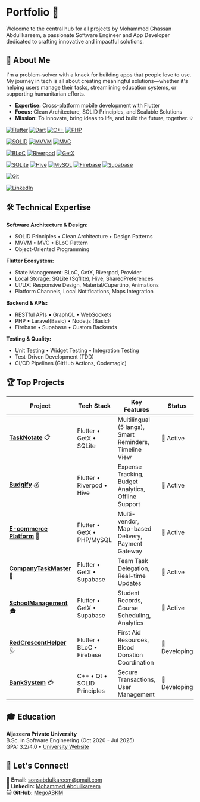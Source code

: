 # Portfolio 🚀

Welcome to the central hub for all projects by Mohammed Ghassan Abdullkareem, a passionate Software Engineer and App Developer dedicated to crafting innovative and impactful solutions.

## 🌟 About Me

I'm a problem-solver with a knack for building apps that people love to use. My journey in tech is all about creating meaningful solutions—whether it's helping users manage their tasks, streamlining education systems, or supporting humanitarian efforts.

- **Expertise:** Cross-platform mobile development with Flutter
- **Focus:** Clean Architecture, SOLID Principles, and Scalable Solutions
- **Mission:** To innovate, bring ideas to life, and build the future, together. 💡

<p align="left">
  <!-- Core Technologies -->
  <a href="https://flutter.dev" target="_blank"><img src="https://img.shields.io/badge/Flutter-02569B?style=for-the-badge&logo=flutter&logoColor=white" alt="Flutter"></a>
  <a href="https://dart.dev" target="_blank"><img src="https://img.shields.io/badge/Dart-0175C2?style=for-the-badge&logo=dart&logoColor=white" alt="Dart"></a>
  <a href="https://isocpp.org/" target="_blank"><img src="https://img.shields.io/badge/C++-00599C?style=for-the-badge&logo=cplusplus&logoColor=white" alt="C++"></a>
  <a href="https://www.php.net" target="_blank"><img src="https://img.shields.io/badge/PHP-777BB4?style=for-the-badge&logo=php&logoColor=white" alt="PHP"></a>
  
  <!-- Architecture -->
  <a href="https://en.wikipedia.org/wiki/SOLID" target="_blank"><img src="https://img.shields.io/badge/SOLID-FF6D00?style=for-the-badge&logo=codeigniter&logoColor=white" alt="SOLID"></a>
  <a href="https://en.wikipedia.org/wiki/Model–view–viewmodel" target="_blank"><img src="https://img.shields.io/badge/MVVM-5C2D91?style=for-the-badge&logo=codeigniter&logoColor=white" alt="MVVM"></a>
  <a href="https://en.wikipedia.org/wiki/Model–view–controller" target="_blank"><img src="https://img.shields.io/badge/MVC-5C2D91?style=for-the-badge&logo=codeigniter&logoColor=white" alt="MVC"></a>
  
  <!-- State Management -->
  <a href="https://bloclibrary.dev" target="_blank"><img src="https://img.shields.io/badge/BLoC-02569B?style=for-the-badge&logo=flutter&logoColor=white" alt="BLoC"></a>
  <a href="https://riverpod.dev/" target="_blank"><img src="https://img.shields.io/badge/Riverpod-4A98E8?style=for-the-badge&logo=riverpod&logoColor=white" alt="Riverpod"></a>
  <a href="https://pub.dev/packages/get" target="_blank"><img src="https://img.shields.io/badge/GetX-6DB33F?style=for-the-badge&logo=flutter&logoColor=white" alt="GetX"></a>
  
  <!-- Databases -->
  <a href="https://pub.dev/packages/sqflite" target="_blank"><img src="https://img.shields.io/badge/SQLite-003B57?style=for-the-badge&logo=sqlite&logoColor=white" alt="SQLite"></a>
  <a href="https://pub.dev/packages/hive" target="_blank"><img src="https://img.shields.io/badge/Hive-FFC107?style=for-the-badge&logo=hive&logoColor=black" alt="Hive"></a>
  <a href="https://www.mysql.com/" target="_blank"><img src="https://img.shields.io/badge/MySQL-4479A1?style=for-the-badge&logo=mysql&logoColor=white" alt="MySQL"></a>
  <a href="https://firebase.google.com/" target="_blank"><img src="https://img.shields.io/badge/Firebase-FFCA28?style=for-the-badge&logo=firebase&logoColor=black" alt="Firebase"></a>
  <a href="https://supabase.io" target="_blank"><img src="https://img.shields.io/badge/Supabase-3FCF8E?style=for-the-badge&logo=supabase&logoColor=white" alt="Supabase"></a>
  
  <!-- Tools -->
  <a href="https://git-scm.com/" target="_blank"><img src="https://img.shields.io/badge/GIT-E44C30?style=for-the-badge&logo=git&logoColor=white" alt="Git"></a>

  <!-- Social -->
  <a href="https://www.linkedin.com/in/mohammed-abdullkareem-02a965330" target="_blank"><img src="https://img.shields.io/badge/LinkedIn-0077B5?style=for-the-badge&logo=linkedin&logoColor=white" alt="LinkedIn"></a>
</p>

## 🛠️ Technical Expertise

**Software Architecture & Design:**
- SOLID Principles • Clean Architecture • Design Patterns
- MVVM • MVC • BLoC Pattern
- Object-Oriented Programming

**Flutter Ecosystem:**
- State Management: BLoC, GetX, Riverpod, Provider
- Local Storage: SQLite (Sqflite), Hive, SharedPreferences
- UI/UX: Responsive Design, Material/Cupertino, Animations
- Platform Channels, Local Notifications, Maps Integration

**Backend & APIs:**
- RESTful APIs • GraphQL • WebSockets
- PHP • Laravel(Basic) • Node.js (Basic)
- Firebase • Supabase • Custom Backends

**Testing & Quality:**
- Unit Testing • Widget Testing • Integration Testing
- Test-Driven Development (TDD)
- CI/CD Pipelines (GitHub Actions, Codemagic)

## 🏆 Top Projects

| Project | Tech Stack | Key Features | Status |
|---|---|---|---|
| **[TaskNotate](https://github.com/MegoABKM/TaskNotate)** 📋 | Flutter • GetX • SQLite | Multilingual (5 langs), Smart Reminders, Timeline View | 🚀 Active |
| **[Budgify](https://github.com/MegoABKM/Budgify)** 💰 | Flutter • Riverpod • Hive | Expense Tracking, Budget Analytics, Offline Support | 🚀 Active |
| **[E-commerce Platform](https://github.com/MegoABKM/E-commerce)** 🛒 | Flutter • GetX • PHP/MySQL | Multi-vendor, Map-based Delivery, Payment Gateway | 🚀 Active |
| **[CompanyTaskMaster](https://github.com/MegoABKM/CompanyTaskMaster)** 🏢 | Flutter • GetX • Supabase | Team Task Delegation, Real-time Updates | 🚀 Active |
| **[SchoolManagement](https://github.com/MegoABKM/SchoolManagement)** 🎓 | Flutter • GetX • Supabase | Student Records, Course Scheduling, Analytics | 🚀 Active |
| **[RedCrescentHelper](https://github.com/MegoABKM/RedCrescentHelper)** 🩺 | Flutter • BLoC • Firebase | First Aid Resources, Blood Donation Coordination | 🔧 Developing |
| **[BankSystem](https://github.com/MegoABKM/BankSystem)** 💳 | C++ • Qt • SOLID Principles | Secure Transactions, User Management | 🔧 Developing |

## 🎓 Education
**Aljazeera Private University**  
B.Sc. in Software Engineering (Oct 2020 - Jul 2025)  
GPA: 3.2/4.0 • [University Website](https://jude.edu.sy/)

## 🤝 Let's Connect!
📧 **Email:** [sonsabdulkareem@gmail.com](mailto:sonsabdulkareem@gmail.com)  
🔗 **LinkedIn:** [Mohammed Abdullkareem](https://www.linkedin.com/in/mohammed-abdullkareem-02a965330)  
🐱 **GitHub:** [MegoABKM](https://github.com/MegoABKM)
